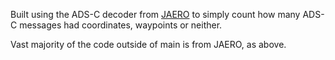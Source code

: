 Built using the ADS-C decoder from [JAERO](https://github.com/jontio/JAERO) to simply count how many ADS-C messages had coordinates, waypoints or neither.

Vast majority of the code outside of main is from JAERO, as above.  